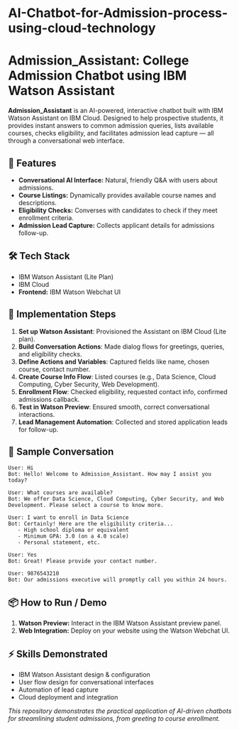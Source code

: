 # AI-Chatbot-for-Admission-process-using-cloud-technology

# Admission_Assistant: College Admission Chatbot using IBM Watson Assistant

**Admission_Assistant** is an AI-powered, interactive chatbot built with IBM Watson Assistant on IBM Cloud. Designed to help prospective students, it provides instant answers to common admission queries, lists available courses, checks eligibility, and facilitates admission lead capture — all through a conversational web interface.

## 🚀 Features

- **Conversational AI Interface:** Natural, friendly Q&A with users about admissions.
- **Course Listings:** Dynamically provides available course names and descriptions.
- **Eligibility Checks:** Converses with candidates to check if they meet enrollment criteria.
- **Admission Lead Capture:** Collects applicant details for admissions follow-up.

## 🛠️ Tech Stack

- IBM Watson Assistant (Lite Plan)
- IBM Cloud
- **Frontend:** IBM Watson Webchat UI

## 📝 Implementation Steps

1. **Set up Watson Assistant**: Provisioned the Assistant on IBM Cloud (Lite plan).
2. **Build Conversation Actions**: Made dialog flows for greetings, queries, and eligibility checks.
3. **Define Actions and Variables**: Captured fields like name, chosen course, contact number.
4. **Create Course Info Flow**: Listed courses (e.g., Data Science, Cloud Computing, Cyber Security, Web Development).
5. **Enrollment Flow**: Checked eligibility, requested contact info, confirmed admissions callback.
6. **Test in Watson Preview**: Ensured smooth, correct conversational interactions.
7. **Lead Management Automation**: Collected and stored application leads for follow-up.

## 💬 Sample Conversation

```
User: Hi
Bot: Hello! Welcome to Admission_Assistant. How may I assist you today?

User: What courses are available?
Bot: We offer Data Science, Cloud Computing, Cyber Security, and Web Development. Please select a course to know more.

User: I want to enroll in Data Science
Bot: Certainly! Here are the eligibility criteria...
   - High school diploma or equivalent
   - Minimum GPA: 3.0 (on a 4.0 scale)
   - Personal statement, etc.

User: Yes
Bot: Great! Please provide your contact number.

User: 9876543210
Bot: Our admissions executive will promptly call you within 24 hours.
```

## 📦 How to Run / Demo

1. **Watson Preview:** Interact in the IBM Watson Assistant preview panel.
2. **Web Integration:** Deploy on your website using the Watson Webchat UI.

## ⚡ Skills Demonstrated

- IBM Watson Assistant design & configuration
- User flow design for conversational interfaces
- Automation of lead capture
- Cloud deployment and integration

*This repository demonstrates the practical application of AI-driven chatbots for streamlining student admissions, from greeting to course enrollment.*
